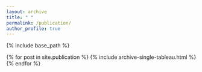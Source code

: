 ```yaml
---
layout: archive
title: " "
permalink: /publication/
author_profile: true
---
```


{% include base_path %}


{% for post in site.publication %}
  {% include archive-single-tableau.html %}
{% endfor %}
